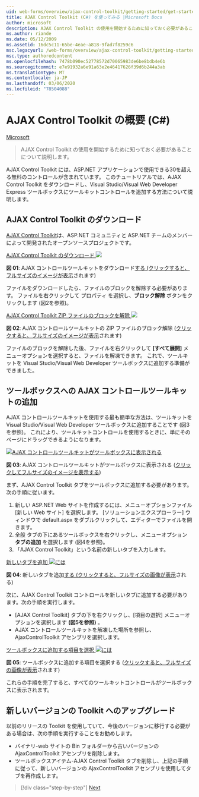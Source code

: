 ```yaml
---
uid: web-forms/overview/ajax-control-toolkit/getting-started/get-started-with-the-ajax-control-toolkit-cs
title: AJAX Control Toolkit (C#) を使ってみる |Microsoft Docs
author: microsoft
description: AJAX Control Toolkit の使用を開始するために知っておく必要があることについて説明します。
ms.author: riande
ms.date: 05/12/2009
ms.assetid: 16dc5c11-65be-4eae-a818-9fad7f8259c6
msc.legacyurl: /web-forms/overview/ajax-control-toolkit/getting-started/get-started-with-the-ajax-control-toolkit-cs
msc.type: authoredcontent
ms.openlocfilehash: 7478b090ec52778572d70065983de6be8bdb4e6b
ms.sourcegitcommit: e7e91932a6e91a63e2e46417626f39d6b244a3ab
ms.translationtype: MT
ms.contentlocale: ja-JP
ms.lasthandoff: 03/06/2020
ms.locfileid: "78504088"
---
```

# <a name="get-started-with-the-ajax-control-toolkit-c"></a>AJAX Control Toolkit の概要 (C#)

[Microsoft](https://github.com/microsoft)

> AJAX Control Toolkit の使用を開始するために知っておく必要があることについて説明します。

AJAX Control Toolkit には、ASP.NET アプリケーションで使用できる30を超える無料のコントロールが含まれています。 このチュートリアルでは、AJAX Control Toolkit をダウンロードし、Visual Studio/Visual Web Developer Express ツールボックスにツールキットコントロールを追加する方法について説明します。

## <a name="downloading-the-ajax-control-toolkit"></a>AJAX Control Toolkit のダウンロード

[AJAX Control Toolkit](http://devexpress.com/act)は、ASP.NET コミュニティと ASP.NET チームのメンバーによって開発されたオープンソースプロジェクトです。 

[AJAX Control Toolkit のダウンロード ![](get-started-with-the-ajax-control-toolkit-cs/_static/image1.jpg)](get-started-with-the-ajax-control-toolkit-cs/_static/image1.png)

**図 01**: AJAX コントロールツールキットをダウンロード[する (クリックすると、フルサイズのイメージが表示](get-started-with-the-ajax-control-toolkit-cs/_static/image2.png)されます)

ファイルをダウンロードしたら、ファイルのブロックを解除する必要があります。 ファイルを右クリックして プロパティ を選択し、**ブロック解除** ボタンをクリックします (図2を参照)。

[AJAX Control Toolkit ZIP ファイルのブロックを解除 ![](get-started-with-the-ajax-control-toolkit-cs/_static/image2.jpg)](get-started-with-the-ajax-control-toolkit-cs/_static/image3.png)

**図 02**: AJAX コントロールツールキットの ZIP ファイルのブロック解除 ([クリックすると、フルサイズのイメージが表示](get-started-with-the-ajax-control-toolkit-cs/_static/image4.png)されます)

ファイルのブロックを解除した後、ファイルを右クリックして **[すべて展開]** メニューオプションを選択すると、ファイルを解凍できます。 これで、ツールキットを Visual Studio/Visual Web Developer ツールボックスに追加する準備ができました。

## <a name="adding-the-ajax-control-toolkit-to-the-toolbox"></a>ツールボックスへの AJAX コントロールツールキットの追加

AJAX コントロールツールキットを使用する最も簡単な方法は、ツールキットを Visual Studio/Visual Web Developer ツールボックスに追加することです (図3を参照)。 これにより、ツールキットコントロールを使用するときに、単にそのページにドラッグできるようになります。

[![AJAX コントロールツールキットがツールボックスに表示される](get-started-with-the-ajax-control-toolkit-cs/_static/image3.jpg)](get-started-with-the-ajax-control-toolkit-cs/_static/image5.png)

**図 03**: AJAX コントロールツールキットがツールボックスに表示される ([クリックしてフルサイズのイメージを表示する](get-started-with-the-ajax-control-toolkit-cs/_static/image6.png))

まず、AJAX Control Toolkit タブをツールボックスに追加する必要があります。 次の手順に従います。

1. 新しい ASP.NET Web サイトを作成するには、メニューオプションファイル [新しい Web サイト] を選択します。 [ソリューションエクスプローラー] ウィンドウで default.aspx をダブルクリックして、エディターでファイルを開きます。
2. 全般 タブの下にあるツールボックスを右クリックし、メニューオプション **タブの追加** を選択します (図4を参照)。
3. 「AJAX Control Toolkit」という名前の新しいタブを入力します。

[新しいタブを追加 ![には](get-started-with-the-ajax-control-toolkit-cs/_static/image4.jpg)](get-started-with-the-ajax-control-toolkit-cs/_static/image7.png)

**図 04**: 新しいタブを追加[する (クリックすると、フルサイズの画像が表示](get-started-with-the-ajax-control-toolkit-cs/_static/image8.png)される)

次に、AJAX Control Toolkit コントロールを新しいタブに追加する必要があります。次の手順を実行します。

- [AJAX Control Toolkit] タブの下を右クリックし、[項目の選択] メニューオプションを選択します **(図5を参照)** 。
- AJAX コントロールツールキットを解凍した場所を参照し、AjaxControlToolkit アセンブリを選択します。

[ツールボックスに追加する項目を選択 ![には](get-started-with-the-ajax-control-toolkit-cs/_static/image5.jpg)](get-started-with-the-ajax-control-toolkit-cs/_static/image9.png)

**図 05**: ツールボックスに追加する項目を選択する ([クリックすると、フルサイズの画像が表示](get-started-with-the-ajax-control-toolkit-cs/_static/image10.png)されます)

これらの手順を完了すると、すべてのツールキットコントロールがツールボックスに表示されます。

## <a name="upgrading-to-a-new-version-of-the-toolkit"></a>新しいバージョンの Toolkit へのアップグレード

以前のリリースの Toolkit を使用していて、今後のバージョンに移行する必要がある場合は、次の手順を実行することをお勧めします。

- バイナリ-web サイトの Bin フォルダーから古いバージョンの AjaxControlToolkit アセンブリを削除します。
- ツールボックスアイテム-AJAX Control Toolkit タブを削除し、上記の手順に従って、新しいバージョンの AjaxControlToolkit アセンブリを使用してタブを再作成します。

> [!div class="step-by-step"]
> [Next](using-ajax-control-toolkit-controls-and-control-extenders-cs.md)
